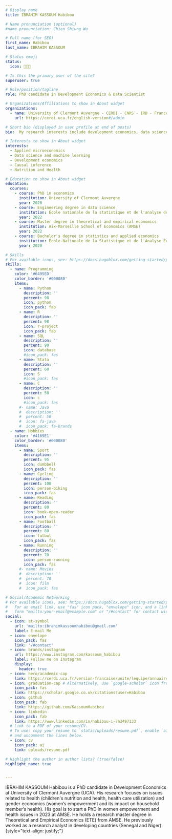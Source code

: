 ```yaml
---
# Display name
title: IBRAHIM KASSOUM Habibou

# Name pronunciation (optional)
#name_pronunciation: Chien Shiung Wu

# Full name (for SEO)
first_name: Habibou
last_name: IBRAHIM KASSOUM

# Status emoji
status:
  icon: 👨🏾‍💼️

# Is this the primary user of the site?
superuser: true

# Role/position/tagline
role: PhD candidate in Development Economics & Data Scientist

# Organizations/Affiliations to show in About widget
organizations:
  - name: University of Clermont Auvergne - CERDI - CNRS - IRD - France
    url: https://cerdi.uca.fr/english-version#/admin

# Short bio (displayed in user profile at end of posts)
bio:  My research interests include development economics, data science and programmable matter.

# Interests to show in About widget
interests:
  - Applied microeconomics
  - Data science and machine learning
  - Development economics
  - Causal inference
  - Nutrition and Health

# Education to show in About widget
education:
  courses:
    - course: PhD in economics
      institution: University of Clermont Auvergne
      year: 2026
    - course: Engineering degree in data science
      institution: École nationale de la statistique et de l'analyse de l'information (ENSAI-Rennes)
      year: 2022
    - course: Master degree in theoretical and empirical economics
      institution: Aix-Marseille School of Economics (AMSE)
      year: 2022
    - course: Bachelor's degree in statistics and applied economics
      institution: École-Nationale de la Statistique et de l'Analyse Économique (ENSAE-Dakar)
      year: 2020

# Skills
# For available icons, see: https://docs.hugoblox.com/getting-started/page-builder/#icons
skills:
  - name: Programming
    color: '#6495ED'
    color_border: '#000080'
    items:
      - name: Python
        description: ''
        percent: 98
        icon: python
        icon_pack: fab
      - name: R
        description: ''
        percent: 98
        icon: r-project
        icon_pack: fab  
      - name: SQL
        description: ''
        percent: 90
        icon: database
        #icon_pack: fas
      - name: Stata
        description: ''
        percent: 60
        icon: S
        #icon_pack: fas
      - name: C
        description: ''
        percent: 50
        icon: c
        #icon_pack: fas 
      #- name: Java
      #  description: ''
      #  percent: 50
      #  icon: fa-java
      #  icon_pack: fa-brands
  - name: Hobbies
    color: '#4169E1'
    color_border: '#000080'
    items:
      - name: Sport
        description: ''
        percent: 95
        icon: dumbbell
        icon_pack: fas
      - name: Cycling 
        description: ''
        percent: 100
        icon: person-biking
        icon_pack: fas
      - name: Reading
        description: ''
        percent: 80
        icon: book-open-reader
        icon_pack: fas
      - name: Football
        description: ''
        percent: 80
        icon: futbol
        icon_pack: fas
      - name: Running 
        description: ''
        percent: 70
        icon: person-running
        icon_pack: fas
      #- name: Movies
      #  description: ''
      #  percent: 70
      #  icon: film
      #  icon_pack: fas

# Social/Academic Networking
# For available icons, see: https://docs.hugoblox.com/getting-started/page-builder/#icons
#   For an email link, use "fas" icon pack, "envelope" icon, and a link in the
#   form "mailto:your-email@example.com" or "/#contact" for contact widget.
social:
  - icon: at-symbol
    url: 'mailto:ibrahimkassoumhabibou@gmail.com'
    label: E-mail Me
  - icon: envelope
    icon_pack: fas
    link: '/#contact'
  - icon: brands/instagram
    url: https://www.instagram.com/kassoum_habibou
    label: Follow me on Instagram
    display:
      header: true
  - icon: hero/academic-cap
    link: https://cerdi.uca.fr/version-francaise/unite/lequipe/annuaire/m-habibou-ibrahim-kassoum#/
  - icon: graduation-cap # Alternatively, use `google-scholar` icon from `ai` icon pack
    icon_pack: fas
    link: https://scholar.google.co.uk/citations?user=Habibou
  - icon: github
    icon_pack: fab
    link: https://github.com/KassoumHabibou
  - icon: linkedin
    icon_pack: fab
    link: https://www.linkedin.com/in/habibou-i-7a3497133
  # Link to a PDF of your resume/CV.
  # To use: copy your resume to `static/uploads/resume.pdf`, enable `ai` icons in `params.yaml`,
  # and uncomment the lines below.
  - icon: cv
    icon_pack: ai
    link: uploads/resume.pdf

# Highlight the author in author lists? (true/false)
highlight_name: true


---
```


IBRAHIM KASSOUM Habibou is a PhD candidate in Development Economics at University of Clermont Auvergne (UCA). His research focuses on issues related to health (children's nutrition and health, health care utilization) and gender economics (women’s empowerment and its impact on household member’s health). His goal is to start a PhD in women empowerment and health issues in 2023 at AMSE. He holds a research master degree in Theoretical and Empirical Economics (ETE) from AMSE. He previously worked as a research analyst in developing countries (Senegal and Niger).
{style="text-align: justify;"}


